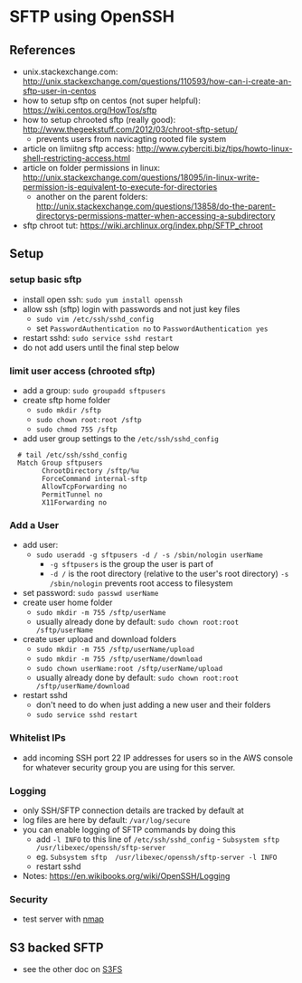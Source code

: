 SFTP using OpenSSH
==================

References
----------
- unix.stackexchange.com: http://unix.stackexchange.com/questions/110593/how-can-i-create-an-sftp-user-in-centos
- how to setup sftp on centos (not super helpful): https://wiki.centos.org/HowTos/sftp
- how to setup chrooted sftp (really good): http://www.thegeekstuff.com/2012/03/chroot-sftp-setup/
  - prevents users from navicagting rooted file system
- article on limiitng sftp access: http://www.cyberciti.biz/tips/howto-linux-shell-restricting-access.html
- article on folder permissions in linux: http://unix.stackexchange.com/questions/18095/in-linux-write-permission-is-equivalent-to-execute-for-directories
  - another on the parent folders: http://unix.stackexchange.com/questions/13858/do-the-parent-directorys-permissions-matter-when-accessing-a-subdirectory
- sftp chroot tut: https://wiki.archlinux.org/index.php/SFTP_chroot

Setup
-----

### setup basic sftp
- install open ssh: `sudo yum install openssh`
- allow ssh (sftp) login with passwords and not just key files
  - `sudo vim /etc/ssh/sshd_config`
  - set `PasswordAuthentication no` to `PasswordAuthentication yes` 
- restart sshd: `sudo service sshd restart`
- do not add users until the final step below

### limit user access (chrooted sftp)
- add a group: `sudo groupadd sftpusers`
- create sftp home folder
  - `sudo mkdir /sftp`
  - `sudo chown root:root /sftp`
  - `sudo chmod 755 /sftp`
- add user group settings to the `/etc/ssh/sshd_config`

```
  # tail /etc/ssh/sshd_config
  Match Group sftpusers
        ChrootDirectory /sftp/%u
        ForceCommand internal-sftp
        AllowTcpForwarding no
        PermitTunnel no
        X11Forwarding no
```

### Add a User
- add user:
  - `sudo useradd -g sftpusers -d / -s /sbin/nologin userName`
    - `-g sftpusers` is the group the user is part of
    - `-d /` is the root directory (relative to the user's root directory)
    `-s /sbin/nologin` prevents root access to filesystem
- set password: `sudo passwd userName`
- create user home folder
  - `sudo mkdir -m 755 /sftp/userName`
  - usually already done by default: `sudo chown root:root /sftp/userName`
- create user upload and download folders
  - `sudo mkdir -m 755 /sftp/userName/upload`
  - `sudo mkdir -m 755 /sftp/userName/download`
  - `sudo chown userName:root /sftp/userName/upload`
  - usually already done by default: `sudo chown root:root /sftp/userName/download`
- restart sshd
  - don't need to do when just adding a new user and their folders  
  - `sudo service sshd restart`

### Whitelist IPs
- add incoming SSH port 22 IP addresses for users so in the AWS console for whatever security group you are using for this server.

### Logging
- only SSH/SFTP connection details are tracked by default at 
- log files are here by default: `/var/log/secure`
- you can enable logging of SFTP commands by doing this
  - add `-l INFO` to this line of `/etc/ssh/sshd_config` - `Subsystem sftp  /usr/libexec/openssh/sftp-server`
  - eg. `Subsystem sftp  /usr/libexec/openssh/sftp-server -l INFO`
  - restart sshd
- Notes: https://en.wikibooks.org/wiki/OpenSSH/Logging

### Security
- test server with [nmap](nmap.md)

S3 backed SFTP
--------------
- see the other doc on [S3FS](./aws/s3fs.md)
